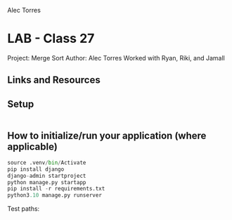 Alec Torres 
# LAB - Class 27
Project: Merge Sort
Author: Alec Torres
Worked with Ryan, Riki, and Jamall
## Links and Resources

## Setup
```python, django
```
## How to initialize/run your application (where applicable)
```python
source .venv/bin/Activate
pip install django
django-admin startproject
python manage.py startapp
pip install -r requirements.txt
python3.10 manage.py runserver
```
Test paths: